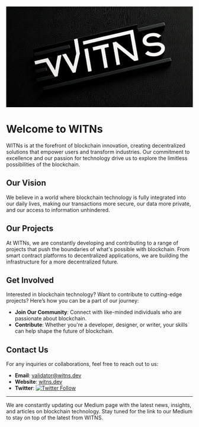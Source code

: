 ![WITNs Banner](https://github.com/witns-ag/.github/blob/main/profile/logo/github-logo.png?raw=true)

# Welcome to WITNs

WITNs is at the forefront of blockchain innovation, creating decentralized solutions that empower users and transform industries. Our commitment to excellence and our passion for technology drive us to explore the limitless possibilities of the blockchain.

## Our Vision

We believe in a world where blockchain technology is fully integrated into our daily lives, making our transactions more secure, our data more private, and our access to information unhindered.

## Our Projects

At WITNs, we are constantly developing and contributing to a range of projects that push the boundaries of what's possible with blockchain. From smart contract platforms to decentralized applications, we are building the infrastructure for a more decentralized future.

## Get Involved

Interested in blockchain technology? Want to contribute to cutting-edge projects? Here’s how you can be a part of our journey:

- **Join Our Community**: Connect with like-minded individuals who are passionate about blockchain.
- **Contribute**: Whether you're a developer, designer, or writer, your skills can help shape the future of blockchain.

## Contact Us

For any inquiries or collaborations, feel free to reach out to us:

- **Email**: [validator@witns.dev](mailto:validator@witns.dev)
- **Website**: [witns.dev](https://witns.dev)
- **Twitter**: [![Twitter Follow](https://img.shields.io/twitter/follow/witnsHQ.svg?style=social&label=Follow%20@witnsHQ)](https://twitter.com/witnsHQ)

---

We are constantly updating our Medium page with the latest news, insights, and articles on blockchain technology. Stay tuned for the link to our Medium to stay on top of the latest from WITNS.

